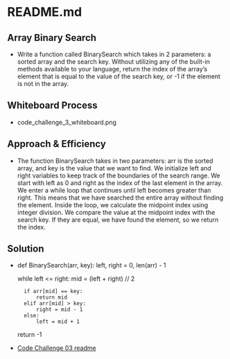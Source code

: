 # README.md

## Array Binary Search

- Write a function called BinarySearch which takes in 2 parameters: a sorted array and the search key. Without utilizing any of the built-in methods available to your language, return the index of the array’s element that is equal to the value of the search key, or -1 if the element is not in the array.

## Whiteboard Process

- code_challenge_3_whiteboard.png

## Approach & Efficiency

- The function BinarySearch takes in two parameters: arr is the sorted array, and key is the value that we want to find.
We initialize left and right variables to keep track of the boundaries of the search range. We start with left as 0 and right as the index of the last element in the array.
We enter a while loop that continues until left becomes greater than right. This means that we have searched the entire array without finding the element.
Inside the loop, we calculate the midpoint index using integer division.
We compare the value at the midpoint index with the search key. If they are equal, we have found the element, so we return the index.

## Solution

- def BinarySearch(arr, key):
    left, right = 0, len(arr) - 1

    while left <= right:
        mid = (left + right) // 2

        if arr[mid] == key:
            return mid
        elif arr[mid] > key:
            right = mid - 1
        else:
            left = mid + 1

    return -1

- [Code Challenge 03 readme](https://github.com/jdutchfoy/data-structures-and-algorithms/blob/main/python/code_challenges/array_binary_search/README.md)

